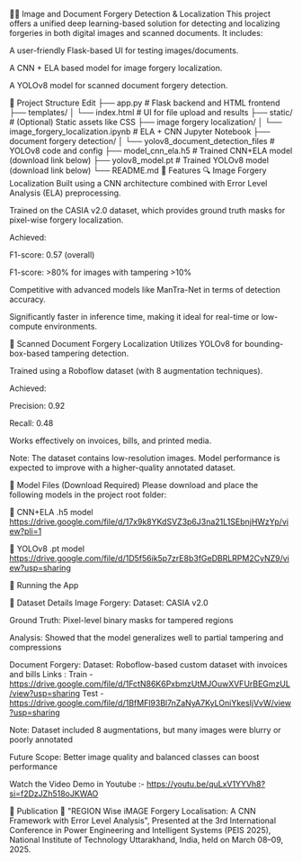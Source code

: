 
🕵️‍♂️ Image and Document Forgery Detection & Localization
This project offers a unified deep learning-based solution for detecting and localizing forgeries in both digital images and scanned documents. It includes:

A user-friendly Flask-based UI for testing images/documents.

A CNN + ELA based model for image forgery localization.

A YOLOv8 model for scanned document forgery detection.

📁 Project Structure
Edit
├── app.py                                # Flask backend and HTML frontend
├── templates/
│   └── index.html                        # UI for file upload and results
├── static/                               # (Optional) Static assets like CSS
├── image forgery localization/
│   └── image_forgery_localization.ipynb  # ELA + CNN Jupyter Notebook
├── document forgery detection/
│   └── yolov8_document_detection_files   # YOLOv8 code and config
├── model_cnn_ela.h5                      # Trained CNN+ELA model (download link below)
├── yolov8_model.pt                       # Trained YOLOv8 model (download link below)
└── README.md
📌 Features
🔍 Image Forgery Localization
Built using a CNN architecture combined with Error Level Analysis (ELA) preprocessing.

Trained on the CASIA v2.0 dataset, which provides ground truth masks for pixel-wise forgery localization.

Achieved:

F1-score: 0.57 (overall)

F1-score: >80% for images with tampering >10%

Competitive with advanced models like ManTra-Net in terms of detection accuracy.

Significantly faster in inference time, making it ideal for real-time or low-compute environments.

📄 Scanned Document Forgery Localization
Utilizes YOLOv8 for bounding-box-based tampering detection.

Trained using a Roboflow dataset (with 8 augmentation techniques).

Achieved:

Precision: 0.92

Recall: 0.48

Works effectively on invoices, bills, and printed media.

Note: The dataset contains low-resolution images. Model performance is expected to improve with a higher-quality annotated dataset.

🔗 Model Files (Download Required)
Please download and place the following models in the project root folder:

🔗 CNN+ELA .h5 model
https://drive.google.com/file/d/17x9k8YKdSVZ3p6J3na21L1SEbnjHWzYp/view?pli=1

🔗 YOLOv8 .pt model
https://drive.google.com/file/d/1D5f56ik5p7zrE8b3fGeDBRLRPM2CyNZ9/view?usp=sharing 

🚀 Running the App

🧪 Dataset Details
Image Forgery:
Dataset: CASIA v2.0

Ground Truth: Pixel-level binary masks for tampered regions

Analysis: Showed that the model generalizes well to partial tampering and compressions

Document Forgery:
Dataset: Roboflow-based custom dataset with invoices and bills
Links : Train - https://drive.google.com/file/d/1FctN86K6PxbmzUtMJOuwXVFUrBEGmzUL/view?usp=sharing 
        Test - https://drive.google.com/file/d/1BfMFl93Bl7nZaNyA7KyLOniYkesIjVvW/view?usp=sharing

Note: Dataset included 8 augmentations, but many images were blurry or poorly annotated

Future Scope: Better image quality and balanced classes can boost performance

Watch the Video Demo in Youtube :- https://youtu.be/quLxV1YYVh8?si=f2DzJZh518oJKWAO

📰 Publication
📄 "REGION Wise iMAGE Forgery Localisation: A CNN Framework with Error Level Analysis",
Presented at the 3rd International Conference in Power Engineering and Intelligent Systems (PEIS 2025),
National Institute of Technology Uttarakhand, India, held on March 08–09, 2025.
